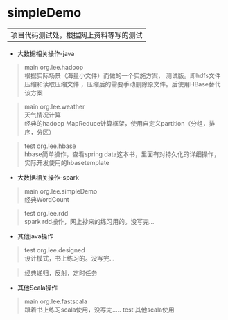 # simpleDemo


<table>
    <tr><td>项目代码测试处，根据网上资料等写的测试</td></tr>
   
</table>


* 大数据相关操作-java

> main org.lee.hadoop    
根据实际场景（海量小文件）而做的一个实施方案，
测试版。即hdfs文件压缩和读取压缩文件
，压缩后的需要手动删除原文件。后使用HBase替代该方案

>main org.lee.weather        
天气情况计算               
经典的hadoop MapReduce计算框架，使用自定义partition（分组，排序，分区）

>test  org.lee.hbase          
hbase简单操作，查看spring data这本书，里面有对持久化的详细操作，实际开发使用的hbasetemplate
* 大数据相关操作-spark

>main org.lee.simpleDemo           
经典WordCount

>test org.lee.rdd             
spark rdd操作，网上抄来的练习用的。没写完...

* 其他java操作
>test org.lee.designed                             
设计模式，书上练习的。没写完...

>经典递归，反射，定时任务

* 其他Scala操作
>main org.lee.fastscala                 
跟着书上练习scala使用，没写完.....
>test 其他scala使用

